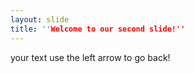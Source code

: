 ```yaml
---
layout: slide
title: ''Welcome to our second slide!''
---
```

your text
use the left arrow to go back!
